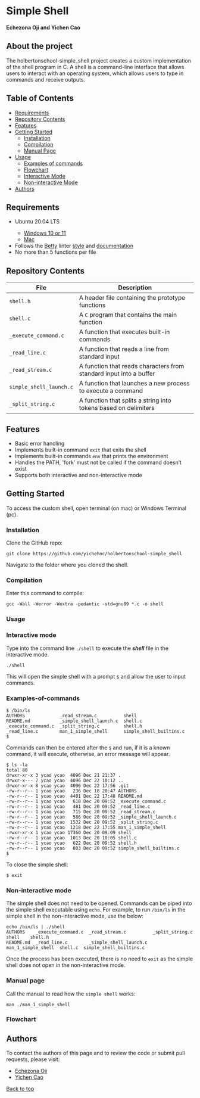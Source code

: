 # Simple Shell

**Echezona Oji and Yichen Cao**


## About the project
The holbertonschool-simple_shell project creates a custom implementation of the shell program in C. A shell is a command-line interface that allows users to interact with an operating system, which allows users to type in commands and receive outputs.

## Table of Contents
<ul>
<li>
<a href="#requirements">Requirements</a>
</li>
<li>
<a href="#repository-contents">Repository Contents</a>
</li>
<li>
<a href="#features">Features</a>
</li>
<li>
<a href="#getting-started">Getting Started</a>
	<ul>
	<li><a href="#installation">Installation</a></li>
	<li><a href="#installation">Compilation</a></li>
	<li><a href="#manual-page">Manual Page</a></li>
	</ul>
</li>
<li>
<a href="#usage">Usage</a>
<ul>
<li><a href="#Examples-of-commands">Examples of commands</a></li>
<li><a href="#Flowchart">Flowchart</a></li>
<li><a href="#interactive-mode">Interactive Mode</a></li>
<li><a href="#non-interactive-mode">Non-interactive Mode</a></li>
</ul>
</li>
<li>
<a href="#authors">Authors</a>
</li>
</ul>

## Requirements

<ul>
<li>Ubuntu 20.04 LTS</li>
	<ul>
		<li><a href="https://ubuntu.com/tutorials/install-ubuntu-on-wsl2-on-windows-11-with-gui-support#1-		overview">Windows 10 or 11</a>
		<li><a href="https://ubuntu.com/download/desktop">Mac</a>
	</ul>
<li>Follows the <a href="https://github.com/alx-tools/Betty/wiki">Betty</a> linter <a href="https://github.com/hs-hq/Betty/blob/main/betty-style.pl">style</a> and <a href="https://github.com/hs-hq/Betty/blob/main/betty-doc.pl">documentation</a></li>
<li>No more than 5 functions per file</li>
</ul>

## Repository Contents

| **File** | **Description**|
|----------|----------------|
|`shell.h`| A header file containing the prototype functions |
|`shell.c`| A `C` program that contains the main function |
|`_execute_command.c`| A function that executes built-in commands |
|`_read_line.c`| A function that reads a line from standard input |
|`_read_stream.c`| A function that reads characters from standard input into a buffer |
|`simple_shell_launch.c`| A function that launches a new process to execute a command |
|`_split_string.c`| A function that splits a string into tokens based on delimiters |


## Features

- Basic error handling
- Implements built-in command `exit` that exits the shell
- Implements built-in commands `env` that prints the environment
- Handles the PATH, 'fork' must not be called if the command doesn’t exist
- Supports both interactive and non-interactive mode

## Getting Started

To access the custom shell, open terminal (on mac) or Windows Terminal (pc).

### Installation

Clone the GitHub repo:
```
git clone https://github.com/yichehnc/holbertonschool-simple_shell
```

Navigate to the folder where you cloned the shell.

### Compilation

Enter this command to compile:
```
gcc -Wall -Werror -Wextra -pedantic -std=gnu89 *.c -o shell
```
### Usage
### Interactive mode
Type into the command line  `./shell` to execute the ***shell*** file in the interactive mode.
```
./shell
```
This will open the simple shell with a prompt `$` and allow the user to input commands. 
### Examples-of-commands
```
$ /bin/ls
AUTHORS             _read_stream.c          shell
README.md           _simple_shell_launch.c  shell.c
_execute_command.c  _split_string.c         shell.h
_read_line.c        man_1_simple_shell      simple_shell_builtins.c
$ 
```
Commands can then be entered after the `$` and run, if it is a known command, it will execute, otherwise, an error message will appear.
```
$ ls -la
total 80
drwxr-xr-x 3 ycao ycao  4096 Dec 21 21:37 .
drwxr-x--- 7 ycao ycao  4096 Dec 22 10:12 ..
drwxr-xr-x 8 ycao ycao  4096 Dec 22 17:56 .git
-rw-r--r-- 1 ycao ycao   236 Dec 18 20:47 AUTHORS
-rw-r--r-- 1 ycao ycao  4401 Dec 22 17:48 README.md
-rw-r--r-- 1 ycao ycao   618 Dec 20 09:52 _execute_command.c
-rw-r--r-- 1 ycao ycao   481 Dec 20 09:52 _read_line.c
-rw-r--r-- 1 ycao ycao   715 Dec 20 09:52 _read_stream.c
-rw-r--r-- 1 ycao ycao   586 Dec 20 09:52 _simple_shell_launch.c
-rw-r--r-- 1 ycao ycao  1532 Dec 20 09:52 _split_string.c
-rw-r--r-- 1 ycao ycao  1218 Dec 22 17:55 man_1_simple_shell
-rwxr-xr-x 1 ycao ycao 17360 Dec 20 09:09 shell
-rw-r--r-- 1 ycao ycao  1013 Dec 20 10:05 shell.c
-rw-r--r-- 1 ycao ycao   622 Dec 20 09:52 shell.h
-rw-r--r-- 1 ycao ycao   803 Dec 20 09:52 simple_shell_builtins.c
$ 
```

To close the simple shell:

```
$ exit
```
### Non-interactive mode

The simple shell does not need to be opened. Commands can be piped into the simple shell executable using `echo`. For example, to run `/bin/ls` in the simple shell in the non-interactive mode, use the below:

```
echo /bin/ls | ./shell
AUTHORS    _execute_command.c  _read_stream.c          _split_string.c     shell    shell.h
README.md  _read_line.c        _simple_shell_launch.c  man_1_simple_shell  shell.c  simple_shell_builtins.c
```
Once the process has been executed, there is no need to `exit` as the simple shell does not open in the non-interactive mode.

### Manual page

Call the manual to read how the `simple shell` works:

```
man ./man_1_simple_shell
```
### Flowchart

## Authors
To contact the authors of this page and to review the code or submit pull requests, please visit:
- [Echezona Oji](https://github.com/zonafrank)
- [Yichen Cao](https://github.com/yichehnc)

 <a href="#top">Back to top</a>

